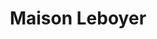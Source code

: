 ---
title: "Maison Leboyer"
url: /saint-lo/maison-leboyer-place-du-general-de-gaulle/
shop: boulangerie
---